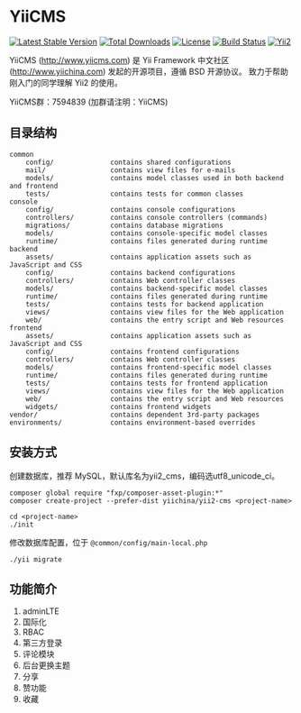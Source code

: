 YiiCMS
===================================

[![Latest Stable Version](https://poser.pugx.org/yiichina/yii2-cms/v/stable.png)](https://packagist.org/packages/yiichina/yii2-cms)
[![Total Downloads](https://poser.pugx.org/yiichina/yii2-cms/downloads.png)](https://packagist.org/packages/yiichina/yii2-cms)
[![License](https://poser.pugx.org/yiichina/yii2-cms/license)](https://packagist.org/packages/yiichina/yii2-cms)
[![Build Status](https://img.shields.io/travis/yiichina/yii2-cms.svg)](http://travis-ci.org/yiichina/yii2-cms)
[![Yii2](https://img.shields.io/badge/Powered_by-Yii_Framework-green.svg?style=flat)](http://www.yiiframework.com/)

YiiCMS (http://www.yiicms.com) 是 Yii Framework 中文社区 (http://www.yiichina.com) 发起的开源项目，遵循 BSD 开源协议。
致力于帮助刚入门的同学理解 Yii2 的使用。

YiiCMS群：7594839 (加群请注明：YiiCMS)


目录结构
--------

```
common
    config/              contains shared configurations
    mail/                contains view files for e-mails
    models/              contains model classes used in both backend and frontend
    tests/               contains tests for common classes    
console
    config/              contains console configurations
    controllers/         contains console controllers (commands)
    migrations/          contains database migrations
    models/              contains console-specific model classes
    runtime/             contains files generated during runtime
backend
    assets/              contains application assets such as JavaScript and CSS
    config/              contains backend configurations
    controllers/         contains Web controller classes
    models/              contains backend-specific model classes
    runtime/             contains files generated during runtime
    tests/               contains tests for backend application    
    views/               contains view files for the Web application
    web/                 contains the entry script and Web resources
frontend
    assets/              contains application assets such as JavaScript and CSS
    config/              contains frontend configurations
    controllers/         contains Web controller classes
    models/              contains frontend-specific model classes
    runtime/             contains files generated during runtime
    tests/               contains tests for frontend application
    views/               contains view files for the Web application
    web/                 contains the entry script and Web resources
    widgets/             contains frontend widgets
vendor/                  contains dependent 3rd-party packages
environments/            contains environment-based overrides
```

安装方式
--------
创建数据库，推荐 MySQL，默认库名为yii2_cms，编码选utf8_unicode_ci。

```
composer global require "fxp/composer-asset-plugin:*"
composer create-project --prefer-dist yiichina/yii2-cms <project-name> 

cd <project-name>
./init
```
修改数据库配置，位于 `@common/config/main-local.php`
```
./yii migrate
```
功能简介
-------

1. adminLTE
2. 国际化
3. RBAC
4. 第三方登录
5. 评论模块
6. 后台更换主题
7. 分享
8. 赞功能
9. 收藏
